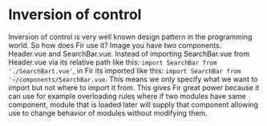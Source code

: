 # Inversion of control

Inversion of control is very well known design pattern in the programming world. So how does Fir use it? Image you have two components. Header.vue and SearchBar.vue. Instead of importing SearchBar.vue from Header.vue via its relative path like this: `import SearchBar from './SearchBart.vue'`, in Fir its imported like this: `import SearchBar from '~/components/SearchBar.vue`. This means we only specify what we want to import but not where to import it from. This gives Fir great power because it can use for example overloading rules where if two modules have same component, module that is loaded later will supply that component allowing use to change behavior of modules without modifying them.
